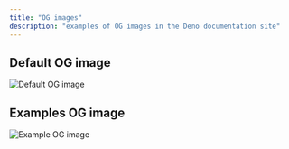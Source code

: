 ```yaml
---
title: "OG images"
description: "examples of OG images in the Deno documentation site"
---
```


## Default OG image

<img src="./index.png" alt="Default OG image" />

## Examples OG image

<img src="../example-page/index.png" alt="Example OG image" />
